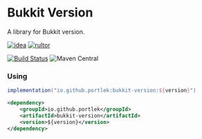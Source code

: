 # Bukkit Version
A library for Bukkit version.

[![idea](https://www.elegantobjects.org/intellij-idea.svg)](https://www.jetbrains.com/idea/)
[![rultor](https://www.rultor.com/b/yegor256/rultor)](https://www.rultor.com/p/portlek/configs)

[![Build Status](https://travis-ci.com/portlek/bukkit-version.svg?branch=master)](https://travis-ci.com/portlek/bukkit-version)
![Maven Central](https://img.shields.io/maven-central/v/io.github.portlek/bukkit-version?label=version)

### Using
```gradle
implementation("io.github.portlek:bukkit-version:${version}")
```
```xml
<dependency>
    <groupId>io.github.portlek</groupId>
    <artifactId>bukkit-version</artifactId>
    <version>${version}</version>
</dependency>
```